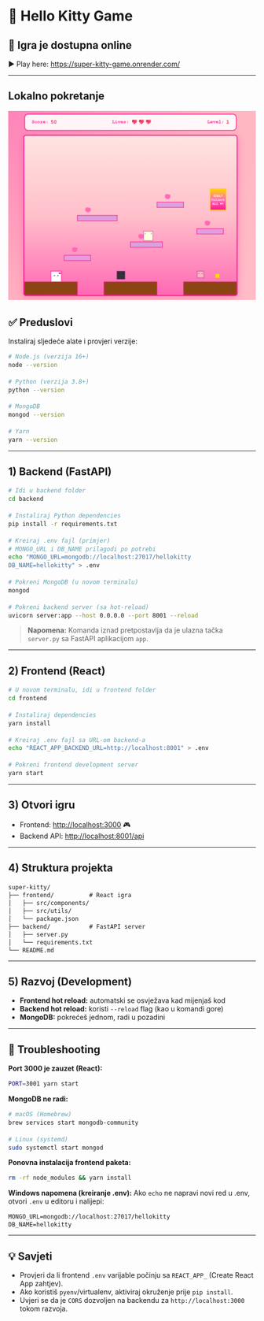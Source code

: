 # 🎀 Hello Kitty Game 

## 🎉 Igra je dostupna online

▶️ Play here:
https://super-kitty-game.onrender.com/


----------------------------------------------------------------------------------


## Lokalno pokretanje

![alt text](image.png)

## ✅ Preduslovi

Instaliraj sljedeće alate i provjeri verzije:

```bash
# Node.js (verzija 16+)
node --version

# Python (verzija 3.8+)
python --version

# MongoDB
mongod --version

# Yarn
yarn --version
```

---

## 1) Backend (FastAPI)

```bash
# Idi u backend folder
cd backend

# Instaliraj Python dependencies
pip install -r requirements.txt

# Kreiraj .env fajl (primjer)
# MONGO_URL i DB_NAME prilagodi po potrebi
echo "MONGO_URL=mongodb://localhost:27017/hellokitty
DB_NAME=hellokitty" > .env

# Pokreni MongoDB (u novom terminalu)
mongod

# Pokreni backend server (sa hot-reload)
uvicorn server:app --host 0.0.0.0 --port 8001 --reload
```

> **Napomena:** Komanda iznad pretpostavlja da je ulazna tačka `server.py` sa FastAPI aplikacijom `app`.

---

## 2) Frontend (React)

```bash
# U novom terminalu, idi u frontend folder
cd frontend

# Instaliraj dependencies
yarn install

# Kreiraj .env fajl sa URL-om backend-a
echo "REACT_APP_BACKEND_URL=http://localhost:8001" > .env

# Pokreni frontend development server
yarn start
```

---

## 3) Otvori igru

* Frontend: [http://localhost:3000](http://localhost:3000) 🎮
* Backend API: [http://localhost:8001/api](http://localhost:8001/api)

---

## 4) Struktura projekta

```
super-kitty/
├── frontend/          # React igra
│   ├── src/components/
│   ├── src/utils/
│   └── package.json
├── backend/           # FastAPI server
│   ├── server.py
│   └── requirements.txt
└── README.md
```

---

## 5) Razvoj (Development)

* **Frontend hot reload:** automatski se osvježava kad mijenjaš kod
* **Backend hot reload:** koristi `--reload` flag (kao u komandi gore)
* **MongoDB:** pokrećeš jednom, radi u pozadini

---

## 🔧 Troubleshooting

**Port 3000 je zauzet (React):**

```bash
PORT=3001 yarn start
```

**MongoDB ne radi:**

```bash
# macOS (Homebrew)
brew services start mongodb-community

# Linux (systemd)
sudo systemctl start mongod
```

**Ponovna instalacija frontend paketa:**

```bash
rm -rf node_modules && yarn install
```

**Windows napomena (kreiranje .env):**
Ako `echo` ne napravi novi red u .env, otvori `.env` u editoru i nalijepi:

```
MONGO_URL=mongodb://localhost:27017/hellokitty
DB_NAME=hellokitty
```

---

## 💡 Savjeti

* Provjeri da li frontend `.env` varijable počinju sa `REACT_APP_` (Create React App zahtjev).
* Ako koristiš `pyenv`/virtualenv, aktiviraj okruženje prije `pip install`.
* Uvjeri se da je `CORS` dozvoljen na backendu za `http://localhost:3000` tokom razvoja.
